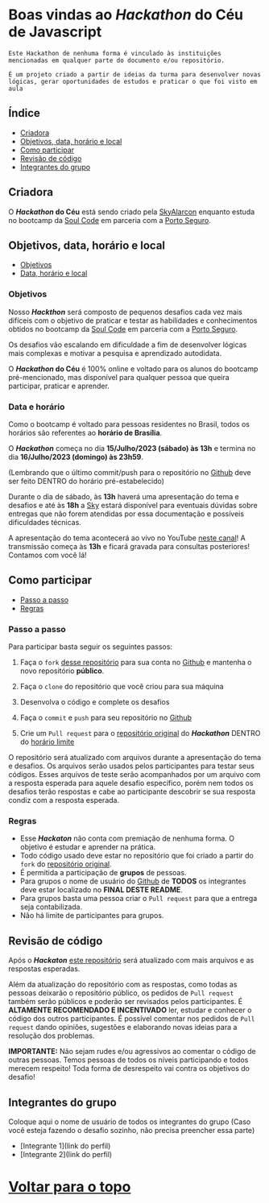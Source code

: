 # Boas vindas ao ***Hackathon* do Céu** de Javascript
`Este Hackathon de nenhuma forma é vinculado às instituições mencionadas em qualquer parte do documento e/ou repositório.`

`É um projeto criado a partir de ideias da turma para desenvolver novas lógicas, gerar oportunidades de estudos e praticar o que foi visto em aula`

## **Índice**
- [Criadora](#criadora)
- [Objetivos, data, horário e local](#objetivos-data-horário-e-local)
- [Como participar](#como-participar)
- [Revisão de código](#revisão-de-código)
- [Integrantes do grupo](#integrantes-do-grupo)


## **Criadora**
O ***Hackathon* do Céu** está sendo criado pela [SkyAlarcon](https://github.com/SkyAlarcon) enquanto estuda no bootcamp da [Soul Code](https://soulcode.com/) em parceria com a [Porto Seguro](https://www.portoseguro.com.br/).


## **Objetivos, data, horário e local**
- [Objetivos](#objetivos)
- [Data, horário e local](#data-e-horário-e-local)

### Objetivos
Nosso ***Hackthon*** será composto de pequenos desafios cada vez mais difíceis com o objetivo de praticar e testar as habilidades e conhecimentos obtidos no bootcamp da [Soul Code](https://soulcode.com/) em parceria com a [Porto Seguro](https://www.portoseguro.com.br/).

Os desafios vão escalando em dificuldade a fim de desenvolver lógicas mais complexas e motivar a pesquisa e aprendizado autodidata.

O ***Hackathon* do Céu** é 100% online e voltado para os alunos do bootcamp pré-mencionado, mas disponível para qualquer pessoa que queira participar, praticar e aprender.

### Data e horário
Como o bootcamp é voltado para pessoas residentes no Brasil, todos os horários são referentes ao **horário de Brasília**.

O ***Hackathon*** começa no dia **15/Julho/2023 (sábado) às 13h** e termina no dia **16/Julho/2023 (domingo) às 23h59**. 

(Lembrando que o último commit/push para o repositório no [Github](https://github.com/) deve ser feito DENTRO do horário pré-estabelecido)

Durante o dia de sábado, às **13h** haverá uma apresentação do tema e desafios e até às **18h** a [Sky](https://www.linkedin.com/in/skyalarcon/) estará disponível para eventuais dúvidas sobre entregas que não forem atendidas por essa documentação e possíveis dificuldades técnicas.

A apresentação do tema acontecerá ao vivo no YouTube [neste canal](https://www.youtube.com/channel/UCqPTh7L3MRJM30Fzq7bqIFg)! A transmissão começa às **13h** e ficará gravada para consultas posteriores! Contamos com você lá!


## **Como participar**
- [Passo a passo](#passo-a-passo)
- [Regras](#regras)

### Passo a passo
Para participar basta seguir os seguintes passos:

1. Faça o `fork` [desse repositório](https://github.com/SkyAlarcon/Hackathon-do-Ceu--JavascriptSC) para sua conta no [Github](https://github.com/) e mantenha o novo repositório **público**.

2. Faça o `clone` do repositório que você criou para sua máquina

3. Desenvolva o código e complete os desafios

4. Faça o `commit` e `push` para seu repositório no [Github](https://github.com/)

5. Crie um `Pull request` para o [repositório original](https://github.com/SkyAlarcon/Hackathon-do-Ceu--JavascriptSC) do ***Hackathon*** DENTRO do [horário limite](#data-e-horário)

O repositório será atualizado com arquivos durante a apresentação do tema e desafios. Os arquivos serão usados pelos participantes para testar seus códigos. Esses arquivos de teste serão acompanhados por um arquivo com a resposta esperada para aquele desafio específico, porém nem todos os desafios terão respostas e cabe ao participante descobrir se sua resposta condiz com a resposta esperada.


### Regras
- Esse ***Hackaton*** não conta com premiação de nenhuma forma. O objetivo é estudar e aprender na prática.
- Todo código usado deve estar no repositório que foi criado a partir do `fork` do [repositório original](https://github.com/SkyAlarcon/Hackathon-do-Ceu--JavascriptSC).
- É permitida a participação de **grupos** de pessoas.
- Para grupos o nome de usuário do [Github](https://github.com/) de **TODOS** os integrantes deve estar localizado no **FINAL DESTE README**.
- Para grupos basta uma pessoa criar o `Pull request` para que a entrega seja contabilizada.
- Não há limite de participantes para grupos.

## **Revisão de código**
Após o ***Hackaton*** [este repositório](https://github.com/SkyAlarcon/Hackathon-do-Ceu--JavascriptSC) será atualizado com mais arquivos e as respostas esperadas.

Além da atualização do repositório com as respostas, como todas as pessoas deixarão o repositório público, os pedidos de `Pull request` também serão públicos e poderão ser revisados pelos participantes. É **ALTAMENTE RECOMENDADO E INCENTIVADO** ler, estudar e conhecer o código dos outros participantes. É possível comentar nos pedidos de `Pull request` dando opiniões, sugestões e elaborando novas ideias para a resolução dos problemas.

**IMPORTANTE:** Não sejam rudes e/ou agressivos ao comentar o código de outras pessoas. Temos pessoas de todos os níveis participando e todos merecem respeito! Toda forma de desrespeito vai contra os objetivos do desafio!

## **Integrantes do grupo**
Coloque aqui o nome de usuário de todos os integrantes do grupo (Caso você esteja fazendo o desafio sozinho, não precisa preencher essa parte)

- [Integrante 1](link do perfil)
- [Integrante 2](link do perfil)

# [Voltar para o topo](#)